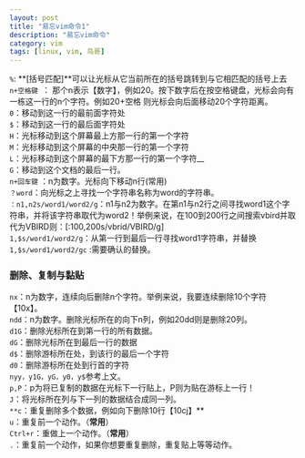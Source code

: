 ```yaml
---
layout: post  
title: "易忘vim命令1"  
description: "易忘vim命令"  
category: vim
tags: [linux, vim, 鸟哥]  
---
```

`%`: **[括号匹配]**可以让光标从它当前所在的括号跳转到与它相匹配的括号上去
`n+空格键 `： 那个n表示【数字】，例如20。按下数字后在按空格键盘，光标会向有一栋这一行的n个字符。例如20+空格 则光标会向后面移动20个字符距离。  
`0`：移动到这一行的最前面字符处  
`$`：移动到这一行的最后面字符处  
`H`：光标移动到这个屏幕最上方那一行的第一个字符   
`M`：光标移动到这个屏幕的中央那一行的第一个字符   
`L`：光标移动到这个屏幕的最下方那一行的第一个字符__  
`G`：移动到这个文档的最后一行。  
`n+回车键` ：n为数字。光标向下移动n行(常用)   
`？word`：向光标之上寻找一个字符串名称为word的字符串。  
`：n1,n2s/word1/word2/g`：n1与n2为数字。在第n1与n2行之间寻找word1这个字符串，并将该字符串取代为word2！举例来说，在100到200行之间搜索vbird并取代为VBIRD则：[:100,200s/vbrid/VBIRD/g]  
`1,$s/word1/word2/g`：从第一行到最后一行寻找word1字符串，并替换  
`1,$s/word1/word2/gc` :需要确认的替换。   
### 删除、复制与黏贴 ###
`nx`：n为数字，连续向后删除n个字符。举例来说，我要连续删除10个字符【10x】。   
`ndd`：n为数字。删除光标所在的向下n列，例如20dd则是删除20列。  
`d1G`：删除光标所在到第一行的所有数据。  
`dG`：删除光标所在到最后一行的数据     
`d$`：删除游标所在处，到该行的最后一个字符  
`d0`：删除游标所在处到行首的字符  
`nyy，y1G，yG，y0，y$`参考上文。  
`p,P`：p为将已复制的数据在光标下一行贴上，P则为贴在游标上一行！  
`J`：将光标所在列与下一列的数据结合成同一列。   
`**c`：重复删除多个数据，例如向下删除10行【10cj】**  
`u`：重复前一个动作。（**常用**）   
`Ctrl+r`：重做上一个动作。（**常用**）  
`.`：重复前一个动作，如果你想要重复删除，重复贴上等等动作。  

